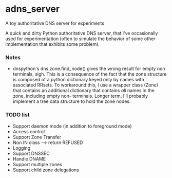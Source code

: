 # adns_server
A toy authoritative DNS server for experiments

A quick and dirty Python authoritative DNS server, that I've
occasionally used for experimentation (often to simulate the
behavior of some other implementation that exhibits some problem).

### Notes

* dnspython's dns.zone.find_node() gives the wrong result for empty non
  terminals, sigh. This is a consequence of the fact that the zone structure
  is composed of a python dictionary keyed only by names with associated RRsets.
  To workaround this, I use a wrapper class (Zone) that contains an additional
  dictionary that contains _all_ names in the zone, including empty non-
  terminals. Longer term, I'll probably implement a tree data structure to
  hold the zone nodes.

### TODO list

* Support daemon mode (in addition to foreground mode)
* Access control
* Support Zone Transfer
* Non IN class --> return REFUSED
* Logging
* Support DNSSEC
* Handle DNAME
* Support multiple zones
* Support child zone delegations
